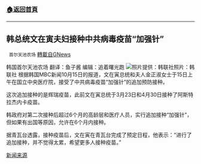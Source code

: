 ###  [:house:返回首頁](https://github.com/ourhimalayas/txt)
---


## 韩总统文在寅夫妇接种中共病毒疫苗“加强针”
` 首尔天池农场` [轉載自GNews](https://gnews.org/zh-hans/1597484/)

韩国首尔天池农场
翻译：鱼子酱
编辑：追着曙光跑
![照片提供：韩联社](https://assets.gnews.org/wp-content/uploads/2021/10/WhatsApp-Image-2021-10-16-at-18.30.23.jpeg)照片：韩联社
根据韩国MBC新闻10月15日的报道，文在寅总统和夫人金正淑女士于15日上午在国立中央医疗院，接受了中共病毒疫苗“加强针”的追加预防接种。

这次追加接种的是辉瑞疫苗，此前文在寅总统于3月23日和4月30日接种了阿斯特拉杰内卡疫苗。

韩政府对第二次接种后超过6个月的高龄层和医疗人员，实行追加接种“加强针”，但如果有出国等原因，允许在6个月内接种。

据青瓦台透露，接种疫苗后，文在寅在青瓦台完成了预定日程，他表示：“进行了追加接种，并不觉得太累，希望更多人接种疫苗。”

[新闻来源](https://imnews.imbc.com/news/2021/politics/article/6307462_34866.html?utm_source=dable)
